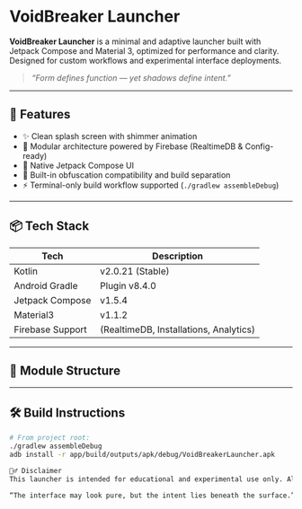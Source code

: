 # VoidBreaker Launcher

**VoidBreaker Launcher** is a minimal and adaptive launcher built with Jetpack Compose and Material 3, optimized for performance and clarity. Designed for custom workflows and experimental interface deployments.

> _“Form defines function — yet shadows define intent.”_

---

## 🚀 Features

- ✨ Clean splash screen with shimmer animation
- 🧩 Modular architecture powered by Firebase (RealtimeDB & Config-ready)
- 🎯 Native Jetpack Compose UI
- 🔐 Built-in obfuscation compatibility and build separation
- ⚡ Terminal-only build workflow supported (`./gradlew assembleDebug`)

---

## 📦 Tech Stack

| Tech              | Description                            |
|------------------|----------------------------------------|
| Kotlin            | v2.0.21 (Stable)                       |
| Android Gradle    | Plugin v8.4.0                          |
| Jetpack Compose   | v1.5.4                                 |
| Material3         | v1.1.2                                 |
| Firebase Support  | (RealtimeDB, Installations, Analytics) |

---

## 📂 Module Structure


---

## 🛠️ Build Instructions

```bash
# From project root:
./gradlew assembleDebug
adb install -r app/build/outputs/apk/debug/VoidBreakerLauncher.apk

🧙‍♂️ Disclaimer
This launcher is intended for educational and experimental use only. All trademarks and app IDs used in testing belong to their respective owners.

“The interface may look pure, but the intent lies beneath the surface.”

